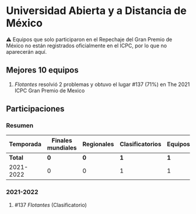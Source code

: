 ---
---

# Universidad Abierta y a Distancia de México

:warning: Equipos que solo participaron en el Repechaje del Gran Premio de México no están registrados oficialmente en el ICPC, por lo que no aparecerán aquí.

## Mejores 10 equipos

1. _Flotantes_ resolvió 2 problemas y obtuvo el lugar #137 (71%) en The 2021 ICPC Gran Premio de Mexico

## Participaciones

### Resumen

| Temporada | Finales mundiales | Regionales | Clasificatorios | Equipos |
| --- | --- | --- | --- | --- |
| **Total** | **0** | **0** | **1** | **1** |
| 2021-2022 | 0 | 0 | 1 | 1 |

### 2021-2022

1. #137 _Flotantes_ (Clasificatorio)



